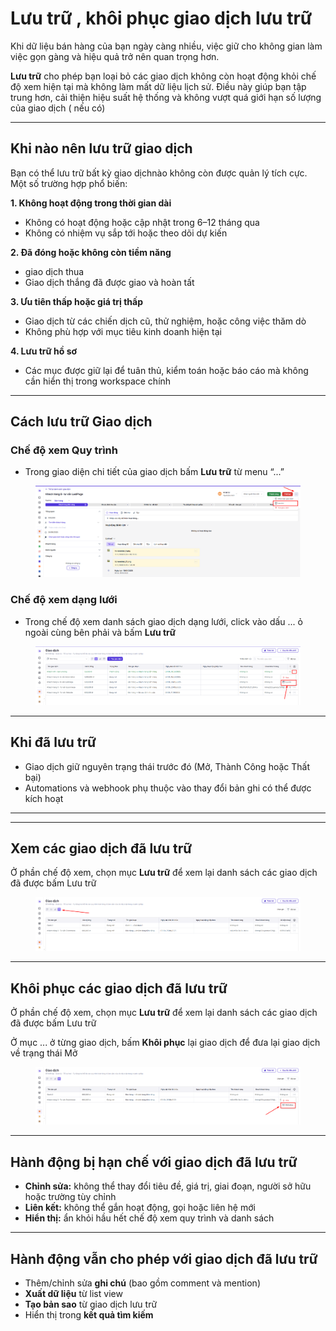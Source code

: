 # Lưu trữ , khôi phục giao dịch lưu trữ

Khi dữ liệu bán hàng của bạn ngày càng nhiều, việc giữ cho không gian làm việc gọn gàng và hiệu quả trở nên quan trọng hơn.

**Lưu trữ** cho phép bạn loại bỏ các giao dịch không còn hoạt động khỏi chế độ xem hiện tại mà không làm mất dữ liệu lịch sử. Điều này giúp bạn tập trung hơn, cải thiện hiệu suất hệ thống và không vượt quá giới hạn số lượng của giao dịch ( nếu có)

***

## Khi nào nên lưu trữ giao dịch

Bạn có thể lưu trữ bất kỳ giao dịchnào không còn được quản lý tích cực. Một số trường hợp phổ biến:

**1. Không hoạt động trong thời gian dài**

* Không có hoạt động hoặc cập nhật trong 6–12 tháng qua
* Không có nhiệm vụ sắp tới hoặc theo dõi dự kiến

**2. Đã đóng hoặc không còn tiềm năng**

* giao dịch thua&#x20;
* Giao dịch thắng đã được giao và hoàn tất

**3. Ưu tiên thấp hoặc giá trị thấp**

* Giao dịch từ các chiến dịch cũ, thử nghiệm, hoặc công việc thăm dò
* Không phù hợp với mục tiêu kinh doanh hiện tại

**4. Lưu trữ hồ sơ**

* Các mục được giữ lại để tuân thủ, kiểm toán hoặc báo cáo mà không cần hiển thị trong workspace chính

***

## Cách lưu trữ Giao dịch&#x20;

### Chế độ xem Quy trình&#x20;

* Trong giao diện chi tiết của giao dịch bấm **Lưu trữ** từ menu “...”&#x20;

<figure><img src="../../../.gitbook/assets/image (1) (1).png" alt=""><figcaption></figcaption></figure>

### **Chế độ xem dạng lưới**&#x20;

* Trong chế độ xem danh sách giao dịch  dạng lưới, click vào dấu ... ỏ ngoài cùng bên phải và bấm **Lưu trữ**

<figure><img src="../../../.gitbook/assets/image (1) (1) (1).png" alt=""><figcaption></figcaption></figure>

***

## Khi đã lưu trữ

* Giao dịch giữ nguyên trạng thái trước đó (Mở,  Thành Công hoặc Thất bại)
* Automations và webhook phụ thuộc vào thay đổi bản ghi có thể được kích hoạt

***

***

## Xem các giao dịch đã lưu trữ

Ở phần chế độ xem, chọn mục **Lưu trữ** để xem lại danh sách các giao dịch đã được bấm Lưu trữ&#x20;

<figure><img src="../../../.gitbook/assets/image (2) (1).png" alt=""><figcaption></figcaption></figure>

***

## Khôi phục các giao dịch đã lưu trữ&#x20;

Ở phần chế độ xem, chọn mục **Lưu trữ** để xem lại danh sách các giao dịch đã được bấm Lưu trữ&#x20;

Ở mục ... ở từng giao dịch, bấm **Khôi phục** lại giao dịch để đưa lại giao dịch về trạng thái Mở

<figure><img src="../../../.gitbook/assets/image (4).png" alt=""><figcaption></figcaption></figure>

***

## Hành động bị hạn chế với giao dịch đã lưu trữ

* **Chỉnh sửa:** không thể thay đổi tiêu đề, giá trị, giai đoạn, người sở hữu hoặc trường tùy chỉnh
* **Liên kết:** không thể gắn hoạt động, gọi hoặc liên hệ mới
* **Hiển thị:** ẩn khỏi hầu hết chế độ xem quy trình và danh sách

***

## Hành động vẫn cho phép với giao dịch đã lưu trữ

* Thêm/chỉnh sửa **ghi chú** (bao gồm comment và mention)
* **Xuất dữ liệu** từ list view
* **Tạo bản sao** từ giao dịch lưu trữ
* Hiển thị trong **kết quả tìm kiếm**
